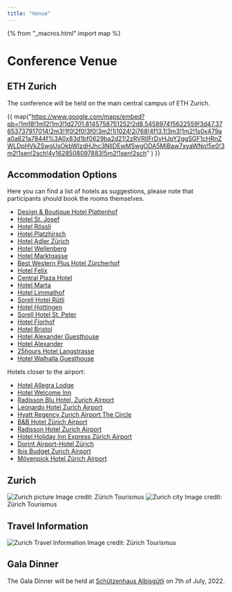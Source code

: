 ```yaml
---
title: "Venue"
---
```

{% from "_macros.html" import map %}

# Conference Venue

## ETH Zurich

The conference will be held on the main central campus of ETH Zurich.

{{ map("https://www.google.com/maps/embed?pb=!1m18!1m12!1m3!1d2701.8145758751252!2d8.545897415622559!3d47.37653737917014!2m3!1f0!2f0!3f0!3m2!1i1024!2i768!4f13.1!3m3!1m2!1s0x479aa0a621a7844f%3A0x83d1bf0629ba2d21!2zRVRIIFrDvHJpY2ggSGF1cHRnZWLDpHVkZSwgUsOkbWlzdHJhc3NlIDEwMSwgODA5MiBaw7xyaWNo!5e0!3m2!1sen!2sch!4v1628508097883!5m2!1sen!2sch" ) }}
<!-- The keynotes and oral sessions will be presented in TBD

The poster sessions, industry exhibition TBD -->
## Accommodation Options 

Here you can find a list of hotels as suggestions, please note that participants should book the rooms themselves.

 * [Design & Boutique Hotel Plattenhof](https://www.zuerich.com/en/visit/accommodation/designhotel-plattenhof)
  * [Hotel St. Josef](https://www.zuerich.com/en/visit/accommodation/hotel-st-josef)
  * [Hotel Rössli](https://www.zuerich.com/en/visit/accommodation/hotel-roessli)
  * [Hotel Platzhirsch](https://www.zuerich.com/en/visit/accommodation/hotel-platzhirsch)
  * [Hotel Adler Zürich](https://www.zuerich.com/en/visit/accommodation/hotel-adler-zurich)
  * [Hotel Wellenberg](https://www.zuerich.com/en/visit/accommodation/hotel-wellenberg)
  * [Hotel Marktgasse](https://www.zuerich.com/en/visit/accommodation/marktgasse-hotel)
  * [Best Western Plus Hotel Zürcherhof](https://www.zuerich.com/en/visit/accommodation/zuercherhof-best-western-hotel)
  * [Hotel Felix](https://www.zuerich.com/en/visit/accommodation/hotel-felix)
  * [Central Plaza Hotel](https://www.zuerich.com/en/visit/accommodation/central-plaza-hotel)
  * [Hotel Marta](https://www.zuerich.com/en/visit/accommodation/hotel-marta)
  * [Hotel Limmathof](https://www.zuerich.com/en/visit/accommodation/hotel-limmathof)
  * [Sorell Hotel Rütli](https://www.zuerich.com/en/visit/accommodation/ruetli-sorell-hotel)
  * [Hotel Hottingen](https://www.zuerich.com/en/visit/accommodation/hotel-hottingen)
  * [Sorell Hotel St. Peter](https://www.zuerich.com/en/visit/accommodation/sorell-hotel-st-peter)
  * [Hotel Florhof](https://www.zuerich.com/en/visit/accommodation/hotel-florhof)
  * [Hotel Bristol](https://www.zuerich.com/en/visit/accommodation/hotel-bristol)
  * [Hotel Alexander Guesthouse](https://www.zuerich.com/en/visit/accommodation/hotel-alexander-guesthouse)
  * [Hotel Alexander](https://www.zuerich.com/en/visit/accommodation/hotel-alexander-guesthouse)
  * [25hours Hotel Langstrasse](https://www.zuerich.com/en/visit/accommodation/25hours-hotel-langstrasse)
  * [Hotel Walhalla Guesthouse](https://www.zuerich.com/en/visit/accommodation/hotel-walhalla-guesthouse)

Hotels closer to the airport:

  * [Hotel Allegra Lodge](https://www.zuerich.com/en/visit/accommodation/hotel-allegra-lodge)
  * [Hotel Welcome Inn](https://www.zuerich.com/en/visit/accommodation/hotel-welcome-inn)
  * [Radisson Blu Hotel, Zurich Airport](https://www.zuerich.com/en/visit/accommodation/radisson-blu-hotel-zurich-airport)
  * [Leonardo Hotel Zurich Airport](https://www.zuerich.com/en/visit/accommodation/leonardo-hotel-zurich-airport)
  * [Hyatt Regency Zurich Airport The Circle](https://www.zuerich.com/en/visit/accommodation/hyatt-regency-zurich-airport-the-circle)
  * [B&B Hotel Zürich Airport](https://www.zuerich.com/en/visit/accommodation/bb-hotel-zurich-airport)
  * [Radisson Hotel Zurich Airport](https://www.zuerich.com/en/visit/accommodation/radisson-hotel-zurich-airport)
  * [Hotel Holiday Inn Express Zürich Airport](https://www.zuerich.com/en/visit/accommodation/hotel-holiday-inn-express-zuerich-airport)
  * [Dorint Airport-Hotel Zürich](https://www.zuerich.com/en/visit/accommodation/dorint-airport-hotel-zuerich)
  * [Ibis Budget Zurich Airport](https://www.zuerich.com/en/visit/accommodation/ibis-budget-zurich-airport)
  * [Mövenpick Hotel Zürich Airport](https://www.zuerich.com/en/visit/accommodation/moevenpick-hotel-zuerich-airport)


## Zurich 

<img alt="Zurich picture" src="/images/zurich.jpg">
    <span class="credits">
        Image credit: Zürich Tourismus
    </span>

<img alt="Zurich city" src="/images/zurich_city.jpg">
    <span class="credits">
        Image credit: Zürich Tourismus
    </span>

## Travel Information

<img alt="Zurich Travel Information" src="/images/zurich_info.jpg">
    <span class="credits">
        Image credit: Zürich Tourismus
    </span>

## Gala Dinner

The Gala Dinner will be held at [Schützenhaus Albisgütli](https://g.page/Albisguetli?share) on 7th of July, 2022. 
